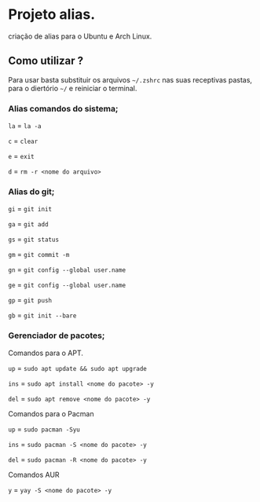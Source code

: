 # Projeto alias. 

criação de alias para o Ubuntu e Arch Linux.

## Como utilizar ? 
Para usar basta substituir os arquivos `~/.zshrc` nas suas receptivas pastas, para o diertório `~/` e reiniciar o terminal. 




### Alias comandos do sistema; 

`la` = `la -a`

`c`  = `clear`

`e`  = `exit`

`d`  = `rm -r <nome do arquivo>`

### Alias do git; 

`gi` = `git init`

`ga` = `git add`

`gs` = `git status`

`gm` = `git commit -m`

`gn` = `git config --global user.name`

`ge` = `git config --global user.name`

`gp` = `git push` 

`gb` = `git init --bare ` 


### Gerenciador de pacotes; 

Comandos para o APT. 

`up` =  `sudo apt update && sudo apt upgrade`

`ins` = `sudo apt install <nome do pacote> -y`

`del` = `sudo apt remove <nome do pacote> -y`


Comandos para o Pacman

`up` =  `sudo pacman -Syu`

`ins` = `sudo pacman -S <nome do pacote> -y`

`del` = `sudo pacman -R <nome do pacote> -y`

Comandos AUR

`y` = `yay -S <nome do pacote> -y`
